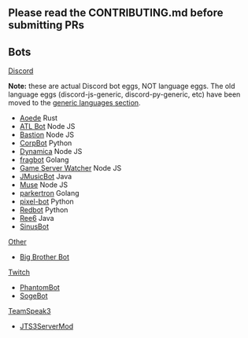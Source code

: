 ## Please read the CONTRIBUTING.md before submitting PRs

## Bots

[Discord](/discord)

**Note:** these are actual Discord bot eggs, NOT language eggs. The old language eggs (discord-js-generic, discord-py-generic, etc) have been moved to the [generic languages section](#generic-languages).

* [Aoede](/discord/aoede) Rust
* [ATL Bot](/discord/atlbot) Node JS
* [Bastion](/discord/bastion) Node JS
* [CorpBot](/discord/corpbot) Python
* [Dynamica](/discord/dynamica) Node JS
* [fragbot](/discord/fragbot) Golang
* [Game Server Watcher](/discord/game-server-watcher) Node JS
* [JMusicBot](/discord/jmusicbot) Java
* [Muse](/discord/muse) Node JS
* [parkertron](/discord/parkertron) Golang
* [pixel-bot](/discord/pixelbot) Python
* [Redbot](/discord/redbot) Python
* [Ree6](/discord/ree6) Java
* [SinusBot](/discord/sinusbot)

[Other](/other)

* [Big Brother Bot](/other/bigbrotherbot)

[Twitch](/twitch)

* [PhantomBot](/twitch/phantombot)
* [SogeBot](/twitch/sogebot)

[TeamSpeak3](/teamspeak3)

* [JTS3ServerMod](/teamspeak3/jts3servermod)
